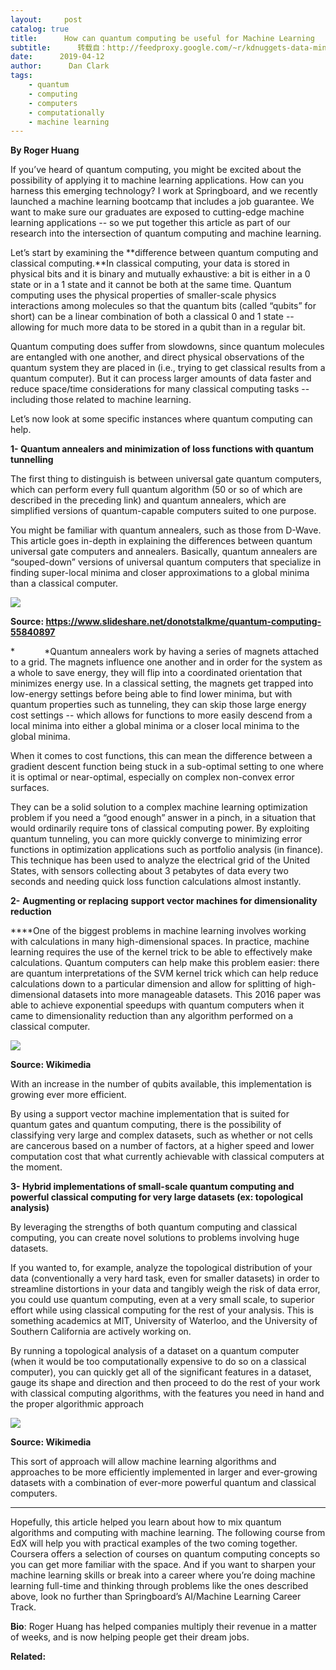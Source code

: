 ```yaml
---
layout:     post
catalog: true
title:      How can quantum computing be useful for Machine Learning
subtitle:      转载自：http://feedproxy.google.com/~r/kdnuggets-data-mining-analytics/~3/_sG6VFMq8Bk/quantum-computing-machine-learning.html
date:      2019-04-12
author:      Dan Clark
tags:
    - quantum
    - computing
    - computers
    - computationally
    - machine learning
---
```


**By Roger Huang**

If you’ve heard of quantum computing, you might be excited about the possibility of applying it to machine learning applications. How can you harness this emerging technology? I work at Springboard, and we recently launched a machine learning bootcamp that includes a job guarantee. We want to make sure our graduates are exposed to cutting-edge machine learning applications -- so we put together this article as part of our research into the intersection of quantum computing and machine learning.

Let’s start by examining the **difference between quantum computing and classical computing.**In classical computing, your data is stored in physical bits and it is binary and mutually exhaustive: a bit is either in a 0 state or in a 1 state and it cannot be both at the same time. Quantum computing uses the physical properties of smaller-scale physics interactions among molecules so that the quantum bits (called “qubits” for short) can be a linear combination of both a classical 0 and 1 state -- allowing for much more data to be stored in a qubit than in a regular bit.

Quantum computing does suffer from slowdowns, since quantum molecules are entangled with one another, and direct physical observations of the quantum system they are placed in (i.e., trying to get classical results from a quantum computer). But it can process larger amounts of data faster and reduce space/time considerations for many classical computing tasks -- including those related to machine learning.

Let’s now look at some specific instances where quantum computing can help.

**1- Quantum annealers and minimization of loss functions with quantum tunnelling**

The first thing to distinguish is between universal gate quantum computers, which can perform every full quantum algorithm (50 or so of which are described in the preceding link) and quantum annealers, which are simplified versions of quantum-capable computers suited to one purpose.

You might be familiar with quantum annealers, such as those from D-Wave. This article goes in-depth in explaining the differences between quantum universal gate computers and annealers. Basically, quantum annealers are “souped-down” versions of universal quantum computers that specialize in finding super-local minima and closer approximations to a global minima than a classical computer.

![](https://www.kdnuggets.com/wp-content/uploads/quantum-machine-learning-fig-1.jpg)


**Source: https://www.slideshare.net/donotstalkme/quantum-computing-55840897**

*            *Quantum annealers work by having a series of magnets attached to a grid. The magnets influence one another and in order for the system as a whole to save energy, they will flip into a coordinated orientation that minimizes energy use. In a classical setting, the magnets get trapped into low-energy settings before being able to find lower minima, but with quantum properties such as tunneling, they can skip those large energy cost settings -- which allows for functions to more easily descend from a local minima into either a global minima or a closer local minima to the global minima.

When it comes to cost functions, this can mean the difference between a gradient descent function being stuck in a sub-optimal setting to one where it is optimal or near-optimal, especially on complex non-convex error surfaces.

They can be a solid solution to a complex machine learning optimization problem if you need a “good enough” answer in a pinch, in a situation that would ordinarily require tons of classical computing power. By exploiting quantum tunneling, you can more quickly converge to minimizing error functions in optimization applications such as portfolio analysis (in finance). This technique has been used to analyze the electrical grid of the United States, with sensors collecting about 3 petabytes of data every two seconds and needing quick loss function calculations almost instantly.

**2-** **Augmenting or replacing** **support vector machines for dimensionality reduction**

****One of the biggest problems in machine learning involves working with calculations in many high-dimensional spaces. In practice, machine learning requires the use of the kernel trick to be able to effectively make calculations. Quantum computers can help make this problem easier: there are quantum interpretations of the SVM kernel trick which can help reduce calculations down to a particular dimension and allow for splitting of high-dimensional datasets into more manageable datasets. This 2016 paper was able to achieve exponential speedups with quantum computers when it came to dimensionality reduction than any algorithm performed on a classical computer.

![](https://www.kdnuggets.com/wp-content/uploads/quantum-machine-learning-fig-2.jpg)


**Source: Wikimedia**

With an increase in the number of qubits available, this implementation is growing ever more efficient.

By using a support vector machine implementation that is suited for quantum gates and quantum computing, there is the possibility of classifying very large and complex datasets, such as whether or not cells are cancerous based on a number of factors, at a higher speed and lower computation cost that what currently achievable with classical computers at the moment.

**3- Hybrid implementations of small-scale quantum computing and powerful classical computing for very large datasets (ex: topological analysis)**

By leveraging the strengths of both quantum computing and classical computing, you can create novel solutions to problems involving huge datasets.

If you wanted to, for example, analyze the topological distribution of your data (conventionally a very hard task, even for smaller datasets) in order to streamline distortions in your data and tangibly weigh the risk of data error, you could use quantum computing, even at a very small scale, to superior effort while using classical computing for the rest of your analysis. This is something academics at MIT, University of Waterloo, and the University of Southern California are actively working on.

By running a topological analysis of a dataset on a quantum computer (when it would be too computationally expensive to do so on a classical computer), you can quickly get all of the significant features in a dataset, gauge its shape and direction and then proceed to do the rest of your work with classical computing algorithms, with the features you need in hand and the proper algorithmic approach

![](https://www.kdnuggets.com/wp-content/uploads/quantum-machine-learning-fig-3.jpg)


**Source: Wikimedia**

This sort of approach will allow machine learning algorithms and approaches to be more efficiently implemented in larger and ever-growing datasets with a combination of ever-more powerful quantum and classical computers.

---

Hopefully, this article helped you learn about how to mix quantum algorithms and computing with machine learning. The following course from EdX will help you with practical examples of the two coming together. Coursera offers a selection of courses on quantum computing concepts so you can get more familiar with the space. And if you want to sharpen your machine learning skills or break into a career where you’re doing machine learning full-time and thinking through problems like the ones described above, look no further than Springboard’s AI/Machine Learning Career Track.

**Bio**: Roger Huang has helped companies multiply their revenue in a matter of weeks, and is now helping people get their dream jobs.

**Related:**



 

